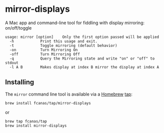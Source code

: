 mirror-displays
===============

A Mac app and command-line tool for fiddling with display mirroring: on/off/toggle

```
usage: mirror [option]    Only the first option passed will be applied
  -h            Print this usage and exit.
  -t            Toggle mirroring (default behavior)
  -on           Turn Mirroring On
  -off          Turn Mirroring Off
  -q            Query the Mirroring state and write "on" or "off" to stdout
  -l A B        Makes display at index B mirror the display at index A
```

## Installing

The `mirror` command line tool is available via a [Homebrew](https://brew.sh) [tap](https://docs.brew.sh/Taps#the-brew-tap-command):

`brew install fcanas/tap/mirror-displays`

or

```
brew tap fcanas/tap
brew install mirror-displays
```



